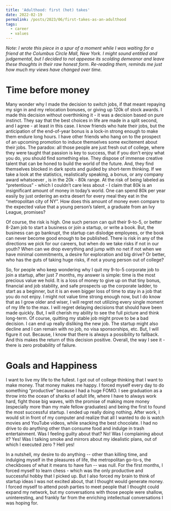 ```yaml
---
title: 'Adulthood: first (hot) takes'
date: 2022-02-19
permalink: /posts/2023/06/first-takes-as-an-adulthood
tags:
  - career
  - values
---
```

*Note: I wrote this piece in a spur of a moment while I was waiting for a friend at the Columbus Circle Mall, New York. I might sound entitled and judgemental, but I decided to not appease its scolding demeanor and leave these thoughts in their raw honest form. Re-reading them, reminds me just how much my views have changed over time.*

Time before money 
======

Many wonder why I made the decision to switch jobs, if that meant repaying my sign in and my relocation bonuses, or giving up 120k of stock awards. I made this decision without overthinking it - it was a decision based on pure instinct. They say that the best choices in life are made in a split second, and I agree - at least in this case. I know friends who hate their jobs, but the anticipation of the end-of-year bonus is a lock-in strong enough to make them endure long hours.  I have other friends who hang on to the prospect of an upcoming promotion to induce themselves some excitement about their jobs.  The paradox: all those people are just fresh out of college, where they were taught that passion is key to success, that if you don’t enjoy what you do, you should find something else. They dispose of immense creative talent that can be honed to build the world of the future. And, they find themselves blocked in dark spots and guided by short-term thinking. If we take a look at the statistics,  realistically speaking, a bonus, or any company award whatsoever , is in the 20k - 80k range. At the risk of being labeled as “pretentious” - which I couldn’t care less about - I claim that 80k is an insignificant amount of money in today’s world. One can spend 80k per year easily by just ordering an extra desert for every meal they eat in the “metropolitan city of NY”. How does this amount of money even compare to the expected value that a young person’s talent, a graduate from an Ivy League, promises? 

Of course, the risk is high. One such person can quit their 9-to-5, or better 8-2am job to start a business or join a startup, or write a book. But, the business can go bankrupt, the startup can dislodge employees, or the book can never become good enough to be published. There is risk in any of the directions we pick for our careers, but when do we take risks if not in our youth? When can we drop everything and jump with no net if not when we have minimal commitments, a desire for exploration and big drive? Or better, who has the guts of taking huge risks, if not a young person out of college?

So, for people who keep wondering why I quit my 9-to-5 corporate job to join a startup, after just 7 months, my answer is simple: time is the most precious value we hold. It is a loss of money to give up on that tiny bonus, financial and job stability, and safe prospects up the corporate ladder, to start as a beginner, but it is an even bigger loss of time to stay in a job that you do not enjoy.  I might not value time strong enough now, but I do know that as I grow older and wiser, I will regret not utilizing every single moment of my life to the max. I will regret delaying decisions that should have been made quickly. But, I will cherish my ability to see the full picture and think long-term. Of course, quitting my stable job might prove to be a bad decision. I can end up really disliking the new job. The startup might also decline and I can remain with no job, no visa sponsorships, etc. But, I will figure it out. Because, I know that there is always a possibility to fallback. And this makes the return of this decision positive. Overall, the way I see it -  there is zero probability of failure. 

Goals and Happiness
======

I want to live my life to the fullest. I got out of college thinking that I want to make money. That money makes me happy. I forced myself every day to do something “productive” because I had a huge FOMO.  I see graduation as a throw into the ocean of sharks of adult life, where I have to always work hard, fight those big waves, with the promise of making more money (especially more than my male fellow graduates) and being the first to found the most successful startup. I ended up really doing nothing. After work, I would sit in front of my computer and realize that all I wanted to do is watch movies and YouTube videos, while snacking the best chocolate. I had no drive to do anything other than consume food and indulge in trash entertainment. Was I feeling guilty about that? No! Was I complaining about it? Yes! Was I talking smoke and mirrors about my idealistic plans, out of which I executed zero ? Hell yes!  

In a nutshell, my desire to do anything -- other than killing time, and indulging myself in the pleasures of life, the metropolitan go-to-s, the checkboxes of what it means to have fun -- was null. For the first months, I forced myself to learn chess - which was the only productive and successful hobby that I picked up. But I also forced my brain to think of startup ideas I was not excited about, that I thought would generate money. I forced myself to attend posh parties to meet people that I thought could expand my network, but my conversations with those people were shallow, uninteresting, and frankly far from the enriching intellectual conversations I was hoping for. 
